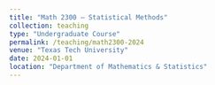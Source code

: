```yaml
---
title: "Math 2300 – Statistical Methods"
collection: teaching
type: "Undergraduate Course"
permalink: /teaching/math2300-2024
venue: "Texas Tech University"
date: 2024-01-01
location: "Department of Mathematics & Statistics"
---
```

